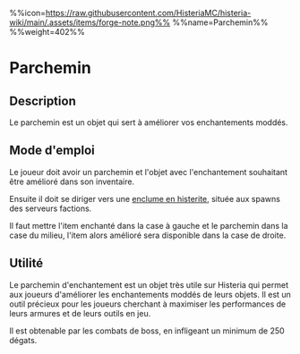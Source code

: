 %%icon=https://raw.githubusercontent.com/HisteriaMC/histeria-wiki/main/.assets/items/forge-note.png%%
%%name=Parchemin%%
%%weight=402%%
# Parchemin

## Description
Le parchemin est un objet qui sert à améliorer vos enchantements moddés. 

## Mode d'emploi
Le joueur doit avoir un parchemin et l'objet avec l'enchantement souhaitant être amélioré dans son inventaire.

Ensuite il doit se diriger vers une [enclume en histerite](https://histeria.fr/wiki/blocs/histerite-anvil), située aux spawns des serveurs factions.

Il faut mettre l'item enchanté dans la case à gauche et le parchemin dans la case du milieu, l'item alors amélioré sera disponible dans la case de droite.

## Utilité
Le parchemin d'enchantement est un objet très utile sur Histeria qui permet aux joueurs d'améliorer les enchantements moddés de leurs objets. Il est un outil précieux pour les joueurs cherchant à maximiser les performances de leurs armures et de leurs outils en jeu.

Il est obtenable par les combats de boss, en infligeant un minimum de 250 dégats.
